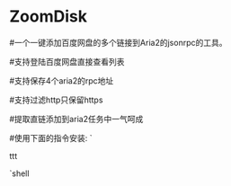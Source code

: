 # ZoomDisk

#一个一键添加百度网盘的多个链接到Aria2的jsonrpc的工具。

#支持登陆百度网盘直接查看列表

#支持保存4个aria2的rpc地址

#支持过滤http只保留https

#提取直链添加到aria2任务中一气呵成

#使用下面的指令安装:
`

ttt

`shell
